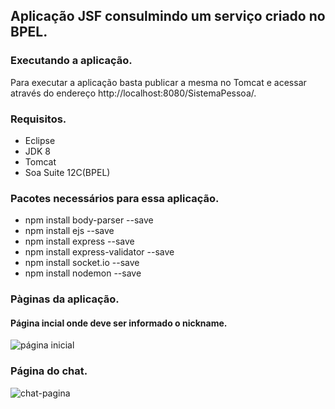 ## Aplicação JSF consulmindo um serviço criado no BPEL.

### Executando a aplicação.

 Para executar a aplicação basta publicar a mesma no Tomcat e acessar através do endereço http://localhost:8080/SistemaPessoa/.

### Requisitos.

- Eclipse
- JDK 8
- Tomcat
- Soa Suite 12C(BPEL)

### Pacotes necessários para essa aplicação.

- npm install body-parser --save
- npm install ejs --save
- npm install express --save
- npm install express-validator --save
- npm install socket.io --save
- npm install nodemon --save


### Pàginas da aplicação.

#### Página incial onde deve ser informado o nickname.


![página inicial](https://user-images.githubusercontent.com/17622032/50499512-4cd1bd80-0a31-11e9-8da9-ef2040edad88.png)


### Página do chat.

![chat-pagina](https://user-images.githubusercontent.com/17622032/50499573-beaa0700-0a31-11e9-8e53-960589a641f3.png)

 
